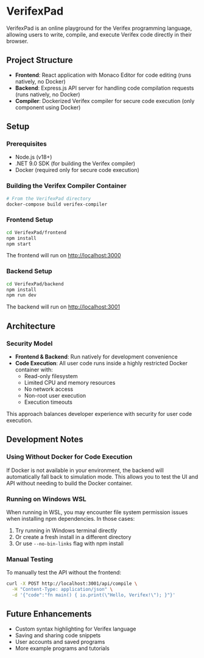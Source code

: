 # VerifexPad

VerifexPad is an online playground for the Verifex programming language, allowing users to write, compile, and execute Verifex code directly in their browser.

## Project Structure

- **Frontend**: React application with Monaco Editor for code editing (runs natively, no Docker)
- **Backend**: Express.js API server for handling code compilation requests (runs natively, no Docker)
- **Compiler**: Dockerized Verifex compiler for secure code execution (only component using Docker)

## Setup

### Prerequisites

- Node.js (v18+)
- .NET 9.0 SDK (for building the Verifex compiler)
- Docker (required only for secure code execution)

### Building the Verifex Compiler Container

```bash
# From the VerifexPad directory
docker-compose build verifex-compiler
```

### Frontend Setup

```bash
cd VerifexPad/frontend
npm install
npm start
```

The frontend will run on [http://localhost:3000](http://localhost:3000)

### Backend Setup

```bash
cd VerifexPad/backend
npm install
npm run dev
```

The backend will run on [http://localhost:3001](http://localhost:3001)

## Architecture

### Security Model

- **Frontend & Backend**: Run natively for development convenience
- **Code Execution**: All user code runs inside a highly restricted Docker container with:
  - Read-only filesystem
  - Limited CPU and memory resources
  - No network access
  - Non-root user execution
  - Execution timeouts

This approach balances developer experience with security for user code execution.

## Development Notes

### Using Without Docker for Code Execution

If Docker is not available in your environment, the backend will automatically fall back to simulation mode. This allows you to test the UI and API without needing to build the Docker container.

### Running on Windows WSL

When running in WSL, you may encounter file system permission issues when installing npm dependencies. In those cases:

1. Try running in Windows terminal directly
2. Or create a fresh install in a different directory
3. Or use `--no-bin-links` flag with npm install

### Manual Testing

To manually test the API without the frontend:

```bash
curl -X POST http://localhost:3001/api/compile \
  -H "Content-Type: application/json" \
  -d '{"code":"fn main() { io.print(\"Hello, Verifex!\"); }"}'
```

## Future Enhancements

- Custom syntax highlighting for Verifex language
- Saving and sharing code snippets
- User accounts and saved programs
- More example programs and tutorials